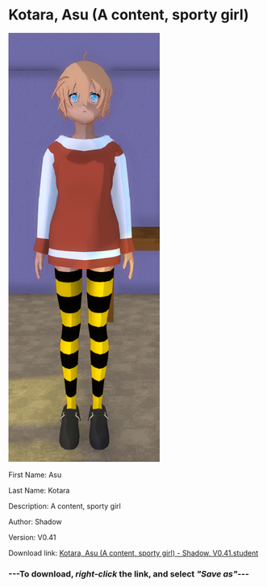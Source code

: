 # Kotara, Asu (A content, sporty girl)

<img src = "https://raw.githubusercontent.com/Arbiter1223/Daigaku-Gurashi-Custom-Students/master/Students/Files/Kotara%2C%20Asu%20(A%20content%2C%20sporty%20girl).png">

First Name: Asu

Last Name: Kotara

Description: A content, sporty girl

Author: Shadow

Version: V0.41

Download link: <a href="https://raw.githubusercontent.com/Arbiter1223/Daigaku-Gurashi-Custom-Students/master/Students/Files/Kotara%2C%20Asu%20(A%20content%2C%20sporty%20girl)%20-%20Shadow%2C%20V0.41.student">Kotara, Asu (A content, sporty girl) - Shadow, V0.41.student</a>

### ---**To download, _right-click_ the link, and select _"Save as"_**---
